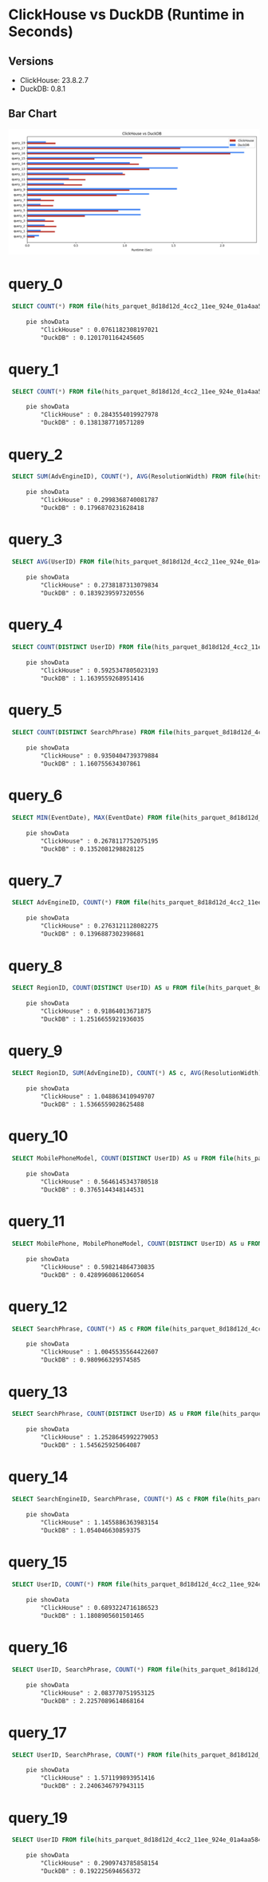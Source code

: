 # ClickHouse vs DuckDB (Runtime in Seconds)

## Versions
  * ClickHouse: 23.8.2.7
  * DuckDB: 0.8.1


## Bar Chart
![Bar Chart](bar_chart.png)
# query_0
```sql
 SELECT COUNT(*) FROM file(hits_parquet_8d18d12d_4cc2_11ee_924e_01a4aa584ed2.parquet);
```

```mermaid
     pie showData
         "ClickHouse" : 0.0761182308197021
         "DuckDB" : 0.1201701164245605
```
# query_1
```sql
 SELECT COUNT(*) FROM file(hits_parquet_8d18d12d_4cc2_11ee_924e_01a4aa584ed2.parquet) WHERE AdvEngineID <> 0;
```

```mermaid
     pie showData
         "ClickHouse" : 0.2843554019927978
         "DuckDB" : 0.1381387710571289
```
# query_2
```sql
 SELECT SUM(AdvEngineID), COUNT(*), AVG(ResolutionWidth) FROM file(hits_parquet_8d18d12d_4cc2_11ee_924e_01a4aa584ed2.parquet);
```

```mermaid
     pie showData
         "ClickHouse" : 0.2998368740081787
         "DuckDB" : 0.1796870231628418
```
# query_3
```sql
 SELECT AVG(UserID) FROM file(hits_parquet_8d18d12d_4cc2_11ee_924e_01a4aa584ed2.parquet);
```

```mermaid
     pie showData
         "ClickHouse" : 0.2738187313079834
         "DuckDB" : 0.1839239597320556
```
# query_4
```sql
 SELECT COUNT(DISTINCT UserID) FROM file(hits_parquet_8d18d12d_4cc2_11ee_924e_01a4aa584ed2.parquet);
```

```mermaid
     pie showData
         "ClickHouse" : 0.5925347805023193
         "DuckDB" : 1.1639559268951416
```
# query_5
```sql
 SELECT COUNT(DISTINCT SearchPhrase) FROM file(hits_parquet_8d18d12d_4cc2_11ee_924e_01a4aa584ed2.parquet);
```

```mermaid
     pie showData
         "ClickHouse" : 0.9350404739379884
         "DuckDB" : 1.160755634307861
```
# query_6
```sql
 SELECT MIN(EventDate), MAX(EventDate) FROM file(hits_parquet_8d18d12d_4cc2_11ee_924e_01a4aa584ed2.parquet);
```

```mermaid
     pie showData
         "ClickHouse" : 0.2678117752075195
         "DuckDB" : 0.1352081298828125
```
# query_7
```sql
 SELECT AdvEngineID, COUNT(*) FROM file(hits_parquet_8d18d12d_4cc2_11ee_924e_01a4aa584ed2.parquet) WHERE AdvEngineID <> 0 GROUP BY AdvEngineID ORDER BY COUNT(*) DESC;
```

```mermaid
     pie showData
         "ClickHouse" : 0.2763121128082275
         "DuckDB" : 0.1396887302398681
```
# query_8
```sql
 SELECT RegionID, COUNT(DISTINCT UserID) AS u FROM file(hits_parquet_8d18d12d_4cc2_11ee_924e_01a4aa584ed2.parquet) GROUP BY RegionID ORDER BY u DESC LIMIT 10;
```

```mermaid
     pie showData
         "ClickHouse" : 0.91864013671875
         "DuckDB" : 1.2516655921936035
```
# query_9
```sql
 SELECT RegionID, SUM(AdvEngineID), COUNT(*) AS c, AVG(ResolutionWidth), COUNT(DISTINCT UserID) FROM file(hits_parquet_8d18d12d_4cc2_11ee_924e_01a4aa584ed2.parquet) GROUP BY RegionID ORDER BY c DESC LIMIT 10;
```

```mermaid
     pie showData
         "ClickHouse" : 1.048863410949707
         "DuckDB" : 1.5366559028625488
```
# query_10
```sql
 SELECT MobilePhoneModel, COUNT(DISTINCT UserID) AS u FROM file(hits_parquet_8d18d12d_4cc2_11ee_924e_01a4aa584ed2.parquet) WHERE MobilePhoneModel <> '' GROUP BY MobilePhoneModel ORDER BY u DESC LIMIT 10;
```

```mermaid
     pie showData
         "ClickHouse" : 0.5646145343780518
         "DuckDB" : 0.3765144348144531
```
# query_11
```sql
 SELECT MobilePhone, MobilePhoneModel, COUNT(DISTINCT UserID) AS u FROM file(hits_parquet_8d18d12d_4cc2_11ee_924e_01a4aa584ed2.parquet) WHERE MobilePhoneModel <> '' GROUP BY MobilePhone, MobilePhoneModel ORDER BY u DESC LIMIT 10;
```

```mermaid
     pie showData
         "ClickHouse" : 0.598214864730835
         "DuckDB" : 0.4289960861206054
```
# query_12
```sql
 SELECT SearchPhrase, COUNT(*) AS c FROM file(hits_parquet_8d18d12d_4cc2_11ee_924e_01a4aa584ed2.parquet) WHERE SearchPhrase <> '' GROUP BY SearchPhrase ORDER BY c DESC LIMIT 10;
```

```mermaid
     pie showData
         "ClickHouse" : 1.0045535564422607
         "DuckDB" : 0.980966329574585
```
# query_13
```sql
 SELECT SearchPhrase, COUNT(DISTINCT UserID) AS u FROM file(hits_parquet_8d18d12d_4cc2_11ee_924e_01a4aa584ed2.parquet) WHERE SearchPhrase <> '' GROUP BY SearchPhrase ORDER BY u DESC LIMIT 10;
```

```mermaid
     pie showData
         "ClickHouse" : 1.2528645992279053
         "DuckDB" : 1.545625925064087
```
# query_14
```sql
 SELECT SearchEngineID, SearchPhrase, COUNT(*) AS c FROM file(hits_parquet_8d18d12d_4cc2_11ee_924e_01a4aa584ed2.parquet) WHERE SearchPhrase <> '' GROUP BY SearchEngineID, SearchPhrase ORDER BY c DESC LIMIT 10;
```

```mermaid
     pie showData
         "ClickHouse" : 1.1455886363983154
         "DuckDB" : 1.054046630859375
```
# query_15
```sql
 SELECT UserID, COUNT(*) FROM file(hits_parquet_8d18d12d_4cc2_11ee_924e_01a4aa584ed2.parquet) GROUP BY UserID ORDER BY COUNT(*) DESC LIMIT 10;
```

```mermaid
     pie showData
         "ClickHouse" : 0.6893224716186523
         "DuckDB" : 1.1808905601501465
```
# query_16
```sql
 SELECT UserID, SearchPhrase, COUNT(*) FROM file(hits_parquet_8d18d12d_4cc2_11ee_924e_01a4aa584ed2.parquet) GROUP BY UserID, SearchPhrase ORDER BY COUNT(*) DESC LIMIT 10;
```

```mermaid
     pie showData
         "ClickHouse" : 2.083770751953125
         "DuckDB" : 2.2257089614868164
```
# query_17
```sql
 SELECT UserID, SearchPhrase, COUNT(*) FROM file(hits_parquet_8d18d12d_4cc2_11ee_924e_01a4aa584ed2.parquet) GROUP BY UserID, SearchPhrase LIMIT 10;
```

```mermaid
     pie showData
         "ClickHouse" : 1.571199893951416
         "DuckDB" : 2.2406346797943115
```
# query_19
```sql
 SELECT UserID FROM file(hits_parquet_8d18d12d_4cc2_11ee_924e_01a4aa584ed2.parquet) WHERE UserID = 435090932899640449;
```

```mermaid
     pie showData
         "ClickHouse" : 0.2909743785858154
         "DuckDB" : 0.192225694656372
```
